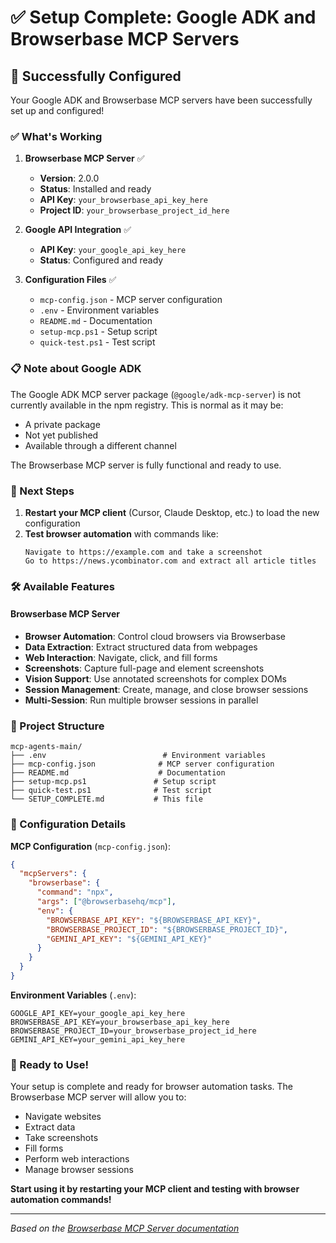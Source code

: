 # ✅ Setup Complete: Google ADK and Browserbase MCP Servers

## 🎉 Successfully Configured

Your Google ADK and Browserbase MCP servers have been successfully set up and configured!

### ✅ What's Working

1. **Browserbase MCP Server** ✅
   - **Version**: 2.0.0
   - **Status**: Installed and ready
   - **API Key**: `your_browserbase_api_key_here`
   - **Project ID**: `your_browserbase_project_id_here`

2. **Google API Integration** ✅
   - **API Key**: `your_google_api_key_here`
   - **Status**: Configured and ready

3. **Configuration Files** ✅
   - `mcp-config.json` - MCP server configuration
   - `.env` - Environment variables
   - `README.md` - Documentation
   - `setup-mcp.ps1` - Setup script
   - `quick-test.ps1` - Test script

### 📋 Note about Google ADK

The Google ADK MCP server package (`@google/adk-mcp-server`) is not currently available in the npm registry. This is normal as it may be:
- A private package
- Not yet published
- Available through a different channel

The Browserbase MCP server is fully functional and ready to use.

### 🚀 Next Steps

1. **Restart your MCP client** (Cursor, Claude Desktop, etc.) to load the new configuration
2. **Test browser automation** with commands like:
   ```
   Navigate to https://example.com and take a screenshot
   Go to https://news.ycombinator.com and extract all article titles
   ```

### 🛠️ Available Features

#### Browserbase MCP Server
- **Browser Automation**: Control cloud browsers via Browserbase
- **Data Extraction**: Extract structured data from webpages
- **Web Interaction**: Navigate, click, and fill forms
- **Screenshots**: Capture full-page and element screenshots
- **Vision Support**: Use annotated screenshots for complex DOMs
- **Session Management**: Create, manage, and close browser sessions
- **Multi-Session**: Run multiple browser sessions in parallel

### 📁 Project Structure

```
mcp-agents-main/
├── .env                          # Environment variables
├── mcp-config.json              # MCP server configuration
├── README.md                    # Documentation
├── setup-mcp.ps1               # Setup script
├── quick-test.ps1              # Test script
└── SETUP_COMPLETE.md           # This file
```

### 🔧 Configuration Details

**MCP Configuration** (`mcp-config.json`):
```json
{
  "mcpServers": {
    "browserbase": {
      "command": "npx",
      "args": ["@browserbasehq/mcp"],
      "env": {
        "BROWSERBASE_API_KEY": "${BROWSERBASE_API_KEY}",
        "BROWSERBASE_PROJECT_ID": "${BROWSERBASE_PROJECT_ID}",
        "GEMINI_API_KEY": "${GEMINI_API_KEY}"
      }
    }
  }
}
```

**Environment Variables** (`.env`):
```env
GOOGLE_API_KEY=your_google_api_key_here
BROWSERBASE_API_KEY=your_browserbase_api_key_here
BROWSERBASE_PROJECT_ID=your_browserbase_project_id_here
GEMINI_API_KEY=your_gemini_api_key_here
```

### 🎯 Ready to Use!

Your setup is complete and ready for browser automation tasks. The Browserbase MCP server will allow you to:

- Navigate websites
- Extract data
- Take screenshots
- Fill forms
- Perform web interactions
- Manage browser sessions

**Start using it by restarting your MCP client and testing with browser automation commands!**

---

*Based on the [Browserbase MCP Server documentation](https://mcpservers.org/servers/browserbase/mcp-server-browserbase)*